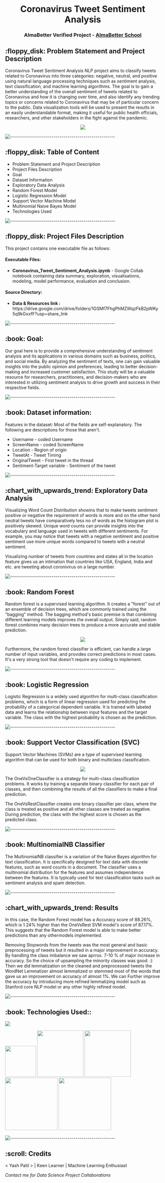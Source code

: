 <h1 align="center"> Coronavirus Tweet Sentiment Analysis </h1>
<h3 align="center"> AlmaBetter Verified Project - <a href="https://www.almabetter.com/"> AlmaBetter School </a> </h5>

<p align="center"> </p>
<h2> :floppy_disk: Problem Statement and Project Description</h2>
<p>Coronavirus Tweet Sentiment Analysis NLP project aims to classify tweets related to Coronavirus into three categories: negative, neutral, and positive using natural language processing techniques such as sentiment analysis, text classification, and machine learning algorithms. The goal is to gain a better understanding of the overall sentiment of tweets related to Coronavirus and how it is changing over time, and also identify any trending topics or concerns related to Coronavirus that may be of particular concern to the public. Data visualization tools will be used to present the results in an easily understandable format, making it useful for public health officials, researchers, and other stakeholders in the fight against the pandemic.</p>

<p align="center">
  <img src="https://user-images.githubusercontent.com/67974590/215528305-33cb1eec-8634-48cc-9b26-8294965ec371.gif">
</p>


![-----------------------------------------------------](https://raw.githubusercontent.com/andreasbm/readme/master/assets/lines/rainbow.png)

<h2> :floppy_disk: Table of Content</h2>

  * Problem Statement and Project Description
  * Project Files Description
  * Goal
  * Dataset Information
  * Exploratory Data Analysis
  * Random Forest Model
  * Logistic Regression Model
  * Support Vector Machine Model
  * Multinomial Naive Bayes Model
  * Technologies Used
  
![-----------------------------------------------------](https://raw.githubusercontent.com/andreasbm/readme/master/assets/lines/rainbow.png)

 <h2> :floppy_disk: Project Files Description</h2>

<p>This project contains one executable file as follows:</p>
<h4>Executable Files:</h4>
<ul>
  <li><b>Coronavirus_Tweet_Sentiment_Analysis.ipynb</b> - Google Collab notebook containing data summary, exploration, visualisations, modeling, model performance, evaluation and conclusion.</li>
</ul>

<h4>Source Directory:</h4>
<ul>
  <li><b>Data & Resources link :</b> https://drive.google.com/drive/folders/1GSMf7FhgPhMZWqzFkB2pWKy5q9kGxxfF?usp=share_link</li>
</ul>

![-----------------------------------------------------](https://raw.githubusercontent.com/andreasbm/readme/master/assets/lines/rainbow.png)

<h2> :book: Goal:</h2>

Our goal here is to provide a comprehensive understanding of sentiment analysis and its applications in various domains such as business, politics, and social media. By analyzing the sentiment of texts, one can gain valuable insights into the public opinion and preferences, leading to better decision-making and increased customer satisfaction. This study will be a valuable resource for researchers, practitioners, and decision-makers who are interested in utilizing sentiment analysis to drive growth and success in their respective fields.

![-----------------------------------------------------](https://raw.githubusercontent.com/andreasbm/readme/master/assets/lines/rainbow.png)

<h2> :book: Dataset information:</h2>

Features in the dataset:
Most of the fields are self-explanatory. The following are descriptions for those that aren't.
* Username - coded Username
* ScreenName - coded ScreenName
* Location - Region of origin
* TweetAt - Tweet Timing
* OriginalTweet - First tweet in the thread
* Sentiment-Target variable - Sentiment of the tweet
    
![-----------------------------------------------------](https://raw.githubusercontent.com/andreasbm/readme/master/assets/lines/rainbow.png)

<h2> :chart_with_upwards_trend: Exploratory Data Analysis</h2>
<p>Visualizing Word Count Distribution showins that to make tweets sentiment positive or negative the requirement of words is more and on the other hand neutral tweets have comparatively less no of words as the histogram plot is positively skewed.
Unique word counts can provide insights into the vocabulary and language used in tweets with different sentiments. For example, you may notice that tweets with a negative sentiment and positive sentiment use more unique words compared to tweets with a neutral sentiment.</p>
<p>Visualizing number of tweets from countries and states all in the location feature gives us an intimation that countries like USA, England, India and etc. are tweeting about coronivirus on a large number.<p>

![-----------------------------------------------------](https://raw.githubusercontent.com/andreasbm/readme/master/assets/lines/rainbow.png)

<h2> :book: Random Forest</h2>

<p>Random forest is a supervised learning algorithm. It creates a "forest" out of an ensemble of decision trees, which are commonly trained using the "bagging" method. The bagging method's basic premise is that combining different learning models improves the overall output.
Simply said, random forest combines many decision trees to produce a more accurate and stable prediction.

<p align="center">
  <img src="https://user-images.githubusercontent.com/67974590/214353597-e432ac1d-d4ec-4a93-846f-81dc2cf52f1e.png">
</p>

<p>Furthermore, the random forest classifier is efficient, can handle a large number of input variables, and provides correct predictions in most cases. It's a very strong tool that doesn't require any coding to implement.</p>

![-----------------------------------------------------](https://raw.githubusercontent.com/andreasbm/readme/master/assets/lines/rainbow.png)

 <h2> :book: Logistic Regression</h2>

<p>Logistic Regression is a widely used algorithm for multi-class classification problems, which is a form of linear regression used for predicting the probability of a categorical dependent variable. It is trained with labeled data and learns the relationship between input features and the target variable. The class with the highest probability is chosen as the prediction.

![-----------------------------------------------------](https://raw.githubusercontent.com/andreasbm/readme/master/assets/lines/rainbow.png)

<h2> :book: Support Vector Classification (SVC)</h2>

<p>Support Vector Machines (SVMs) are a type of supervised learning algorithm that can be used for both binary and multiclass classification.
 
<p align="center">
  <img src="https://user-images.githubusercontent.com/67974590/215536274-23de06dc-35bf-4674-910c-b3496ef1537d.png">
</p>

The OneVsOneClassifier is a strategy for multi-class classification problems. It works by training a separate binary classifier for each pair of classes, and then combining the results of all the classifiers to make a final prediction.

<p>The OneVsRestClassifier creates one binary classifier per class, where the class is treated as positive and all other classes are treated as negative. During prediction, the class with the highest score is chosen as the predicted class.

![-----------------------------------------------------](https://raw.githubusercontent.com/andreasbm/readme/master/assets/lines/rainbow.png)

<h2> :book: MultinomialNB Classifier</h2>

<p>The MultinomialNB classifier is a variation of the Naive Bayes algorithm for text classification. It is specifically designed for text data with discrete features, such as word counts in a document. The classifier uses a multinomial distribution for the features and assumes independence between the features. It is typically used for text classification tasks such as sentiment analysis and spam detection.

![-----------------------------------------------------](https://raw.githubusercontent.com/andreasbm/readme/master/assets/lines/rainbow.png)
 
<h2> :chart_with_upwards_trend: Results</h2>
<p>In this case, the Random Forest model has a Accuracy score of 88.26%, which is 1.24% higher than the OneVsRest SVM model's score of 87.17%. This suggests that the Random Forest model is able to make better predictions than any othermodels implemented.
<p>Removing Stopwords from the tweets was the most general and basic preprocessing of tweets but it resulted in a major improvement in accuracy.
By handling the class imbalance we saw aprrox. 7-10 % of major increase in accuracy. So the choice of upsampling the minority classes was good. :)
Then we did lemmatization on the cleaned and preprocessed tweets the WordNet Lemmatizer almost lemmatized or stemmed most of the words that gave us an improvement on accuracy of almost 1%. We can Further improve the accuracy by introducing more refined lemmatizing model such as Stanford core NLP model or any other highly refined model.



![-----------------------------------------------------](https://raw.githubusercontent.com/andreasbm/readme/master/assets/lines/rainbow.png)

<h2> :book: Technologies Used::</h2>

![](https://forthebadge.com/images/badges/made-with-python.svg)

[<img target="_blank" src="https://user-images.githubusercontent.com/32620288/139657460-40ef4562-76bd-43f5-bbca-47b6bd29863e.png" width=100>](https://numpy.org)    [<img target="_blank" src="https://upload.wikimedia.org/wikipedia/commons/thumb/e/ed/Pandas_logo.svg/450px-Pandas_logo.svg.png" width=150>](https://pandas.pydata.org)  [<img target="_blank" src="https://seaborn.pydata.org/_static/logo-wide-lightbg.svg" width=150>](https://seaborn.pydata.org) [<img target="_blank" src="https://matplotlib.org/_static/logo2_compressed.svg" width=170>](https://matplotlib.org)   [<img target="_blank" src="https://user-images.githubusercontent.com/32620288/137518674-f36c5ad3-3d64-4c7a-a07c-53f247750394.png" width=170>](https://colab.research.google.com/)

![-----------------------------------------------------](https://raw.githubusercontent.com/andreasbm/readme/master/assets/lines/rainbow.png)

<!-- CREDITS -->
<h2 id="credits"> :scroll: Credits</h2>

< Yash Patil > | Keen Learner | Machine Learning Enthusiast
<p> <i> Contact me for Data Science Project Collaborations</i></p>
